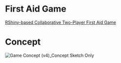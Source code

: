 # First Aid Game
[RShiny-based Collaborative Two-Player First Aid Game](https://student086.shinyapps.io/Group22FirstAidGame/)

# Concept
![Game Concept (v4)_Concept Sketch Only](https://user-images.githubusercontent.com/56643379/226512082-59085ff3-e37f-4ef1-9f7c-3ee17b7a64f1.png)
